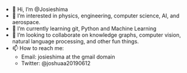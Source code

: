 - 👋 Hi, I’m @Josieshima
- 👀 I’m interested in physics, engineering, computer science, AI, and aerospace.
- 🌱 I’m currently learning git, Python and Machine Learning
- 💞️ I’m looking to collaborate on knowledge graphs, computer vision, natural language processing, and other fun things.
- 📫 How to reach me:
  - Email: josieshima at the gmail domain
  - Twitter: @joshuaa20190612

<!---
Josieshima/Josieshima is a ✨ special ✨ repository because its `README.md` (this file) appears on your GitHub profile.
You can click the Preview link to take a look at your changes.
--->
